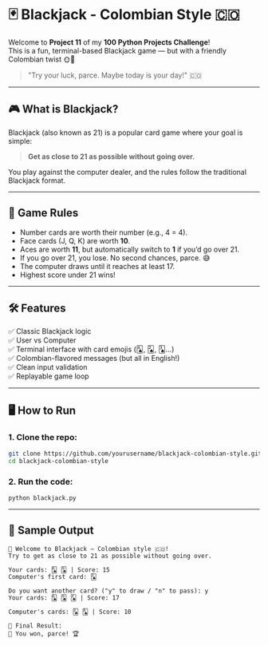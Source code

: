 # 🃏 Blackjack - Colombian Style 🇨🇴

Welcome to **Project 11** of my **100 Python Projects Challenge**!  
This is a fun, terminal-based Blackjack game — but with a friendly Colombian twist 🌞🎉

> "Try your luck, parce. Maybe today is your day!" 🇨🇴

---

## 🎮 What is Blackjack?

Blackjack (also known as 21) is a popular card game where your goal is simple:

> **Get as close to 21 as possible without going over.**

You play against the computer dealer, and the rules follow the traditional Blackjack format.

---

## 🧠 Game Rules

- Number cards are worth their number (e.g., 4 = 4).
- Face cards (J, Q, K) are worth **10**.
- Aces are worth **11**, but automatically switch to **1** if you’d go over 21.
- If you go over 21, you lose. No second chances, parce. 😅
- The computer draws until it reaches at least 17.
- Highest score under 21 wins!

---

## 🛠️ Features

✅ Classic Blackjack logic  
✅ User vs Computer  
✅ Terminal interface with card emojis (🂡, 🂢, 🂣...)  
✅ Colombian-flavored messages (but all in English!)  
✅ Clean input validation  
✅ Replayable game loop

---

## 🖥️ How to Run

### 1. Clone the repo:
```bash
git clone https://github.com/yourusername/blackjack-colombian-style.git
cd blackjack-colombian-style
```
### 2. Run the code:
```bash
python blackjack.py
```

---

## 🎉 Sample Output

```vbnet
🎲 Welcome to Blackjack — Colombian style 🇨🇴!
Try to get as close to 21 as possible without going over.

Your cards: 🂦 🂩 | Score: 15
Computer's first card: 🂢

Do you want another card? ("y" to draw / "n" to pass): y
Your cards: 🂦 🂩 🂢 | Score: 17

Computer's cards: 🂢 🂨 | Score: 10

🏁 Final Result:
🎉 You won, parce! 🏆
```

